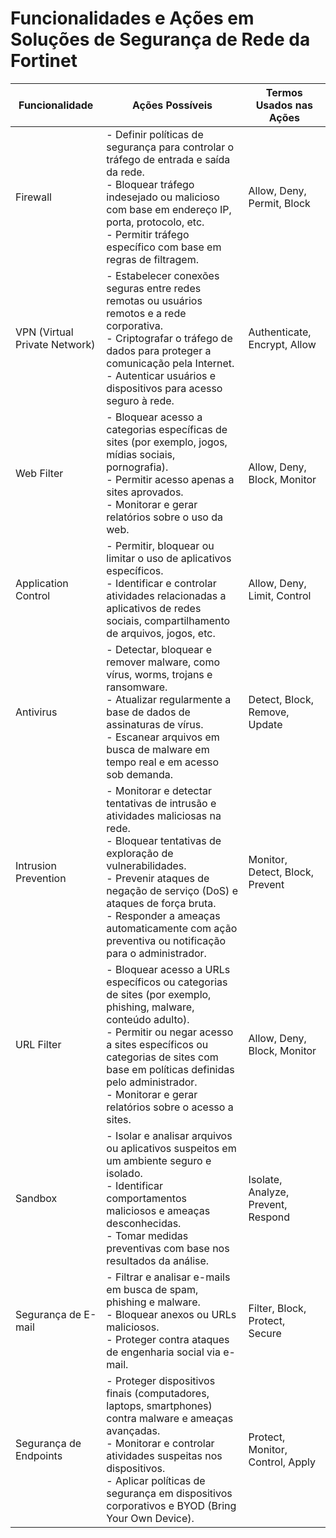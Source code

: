 # Funcionalidades e Ações em Soluções de Segurança de Rede da Fortinet

| Funcionalidade             | Ações Possíveis                                                                                                                                                                                                                                              | Termos Usados nas Ações   |
|----------------------------|----------------------------------------------------------------------------------------------------------------------------------------------------------------------------------------------------------------------------------------------------------------|----------------------------|
| Firewall                   | - Definir políticas de segurança para controlar o tráfego de entrada e saída da rede. <br> - Bloquear tráfego indesejado ou malicioso com base em endereço IP, porta, protocolo, etc. <br> - Permitir tráfego específico com base em regras de filtragem. | Allow, Deny, Permit, Block |
| VPN (Virtual Private Network) | - Estabelecer conexões seguras entre redes remotas ou usuários remotos e a rede corporativa. <br> - Criptografar o tráfego de dados para proteger a comunicação pela Internet. <br> - Autenticar usuários e dispositivos para acesso seguro à rede.              | Authenticate, Encrypt, Allow |
| Web Filter                 | - Bloquear acesso a categorias específicas de sites (por exemplo, jogos, mídias sociais, pornografia). <br> - Permitir acesso apenas a sites aprovados. <br> - Monitorar e gerar relatórios sobre o uso da web.                                                       | Allow, Deny, Block, Monitor |
| Application Control        | - Permitir, bloquear ou limitar o uso de aplicativos específicos. <br> - Identificar e controlar atividades relacionadas a aplicativos de redes sociais, compartilhamento de arquivos, jogos, etc.                                                                 | Allow, Deny, Limit, Control |
| Antivirus                  | - Detectar, bloquear e remover malware, como vírus, worms, trojans e ransomware. <br> - Atualizar regularmente a base de dados de assinaturas de vírus. <br> - Escanear arquivos em busca de malware em tempo real e em acesso sob demanda.                     | Detect, Block, Remove, Update |
| Intrusion Prevention      | - Monitorar e detectar tentativas de intrusão e atividades maliciosas na rede. <br> - Bloquear tentativas de exploração de vulnerabilidades. <br> - Prevenir ataques de negação de serviço (DoS) e ataques de força bruta. <br> - Responder a ameaças automaticamente com ação preventiva ou notificação para o administrador. | Monitor, Detect, Block, Prevent |
| URL Filter                 | - Bloquear acesso a URLs específicos ou categorias de sites (por exemplo, phishing, malware, conteúdo adulto). <br> - Permitir ou negar acesso a sites específicos ou categorias de sites com base em políticas definidas pelo administrador. <br> - Monitorar e gerar relatórios sobre o acesso a sites.               | Allow, Deny, Block, Monitor |
| Sandbox                    | - Isolar e analisar arquivos ou aplicativos suspeitos em um ambiente seguro e isolado. <br> - Identificar comportamentos maliciosos e ameaças desconhecidas. <br> - Tomar medidas preventivas com base nos resultados da análise.                                    | Isolate, Analyze, Prevent, Respond |
| Segurança de E-mail        | - Filtrar e analisar e-mails em busca de spam, phishing e malware. <br> - Bloquear anexos ou URLs maliciosos. <br> - Proteger contra ataques de engenharia social via e-mail.                                                                                    | Filter, Block, Protect, Secure |
| Segurança de Endpoints     | - Proteger dispositivos finais (computadores, laptops, smartphones) contra malware e ameaças avançadas. <br> - Monitorar e controlar atividades suspeitas nos dispositivos. <br> - Aplicar políticas de segurança em dispositivos corporativos e BYOD (Bring Your Own Device).  | Protect, Monitor, Control, Apply |
